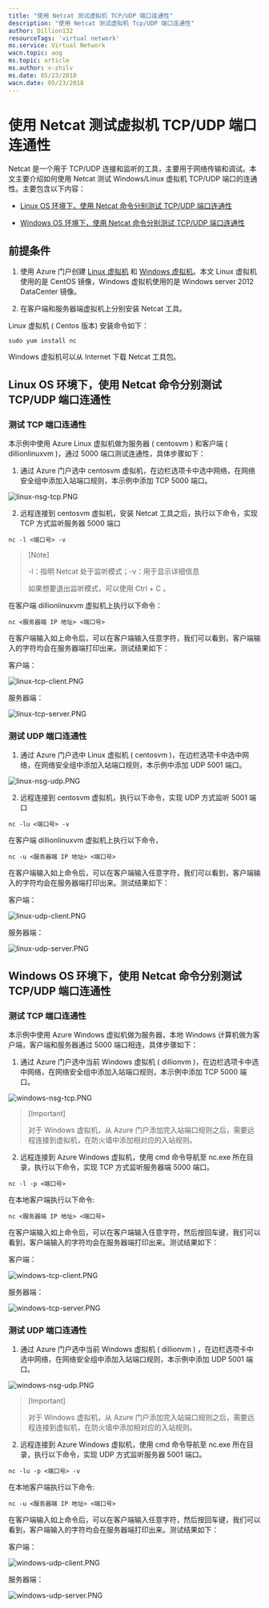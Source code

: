 ```yaml
---
title: "使用 Netcat 测试虚拟机 TCP/UDP 端口连通性"
description: "使用 Netcat 测试虚拟机 Tcp/UDP 端口连通性"
author: Dillion132
resourceTags: 'virtual network'
ms.service: Virtual Network
wacn.topic: aog
ms.topic: article
ms.author: v-zhilv
ms.date: 05/23/2018
wacn.date: 05/23/2018
---
```


# 使用 Netcat 测试虚拟机 TCP/UDP 端口连通性

Netcat 是一个用于 TCP/UDP 连接和监听的工具，主要用于网络传输和调试。本文主要介绍如何使用 Netcat 测试 Windows/Linux 虚拟机 TCP/UDP 端口的连通性。主要包含以下内容：

- [Linux OS 环境下，使用 Netcat 命令分别测试 TCP/UDP 端口连通性](#linuxos)

- [Windows OS 环境下，使用 Netcat 命令分别测试 TCP/UDP 端口连通性](#windowsos)


## 前提条件

1. 使用 Azure 门户创建 [Linux 虚拟机](https://docs.azure.cn/virtual-machines/linux/quick-create-portal) 和 [Windows 虚拟机](https://docs.azure.cn/virtual-machines/windows/quick-create-portal)。本文 Linux 虚拟机使用的是 CentOS 镜像，Windows 虚拟机使用的是 Windows server 2012 DataCenter 镜像。

2. 在客户端和服务器端虚拟机上分别安装 Netcat 工具。

Linux 虚拟机 ( Centos 版本) 安装命令如下：

```
sudo yum install nc
```

Windows 虚拟机可以从 Internet 下载 Netcat 工具包。


## <a id="linuxos"></a>Linux OS 环境下，使用 Netcat 命令分别测试 TCP/UDP 端口连通性

### 测试 TCP 端口连通性

本示例中使用 Azure Linux 虚拟机做为服务器 ( centosvm ) 和客户端 ( dillionlinuxvm )，通过 5000 端口测试连通性，具体步骤如下：

1. 通过 Azure 门户选中 centosvm 虚拟机，在边栏选项卡中选中网络，在网络安全组中添加入站端口规则，本示例中添加 TCP 5000 端口。

![linux-nsg-tcp.PNG](./media/aog-virtual-network-using-netcat-check-the-connectivity/linux-nsg-tcp.PNG)

2. 远程连接到 centosvm 虚拟机，安装 Netcat 工具之后，执行以下命令，实现 TCP 方式监听服务器 5000 端口

```
nc -l <端口号> -v
```

> [Note]
> 
> -l：指明 Netcat 处于监听模式；-v：用于显示详细信息
> 
> 如果想要退出监听模式，可以使用 Ctrl + C 。

在客户端 dillionlinuxvm 虚拟机上执行以下命令：

```
nc <服务器端 IP 地址> <端口号>
```

在客户端输入如上命令后，可以在客户端输入任意字符，我们可以看到，客户端输入的字符均会在服务器端打印出来。测试结果如下：

客户端：

![linux-tcp-client.PNG](./media/aog-virtual-network-using-netcat-check-the-connectivity/linux-tcp-client.PNG)

服务器端：

![linux-tcp-server.PNG](./media/aog-virtual-network-using-netcat-check-the-connectivity/linux-tcp-server.PNG)

### 测试 UDP 端口连通性

1. 通过 Azure 门户选中 Linux 虚拟机 ( centosvm )，在边栏选项卡中选中网络，在网络安全组中添加入站端口规则，本示例中添加 UDP 5001 端口。

![linux-nsg-udp.PNG](./media/aog-virtual-network-using-netcat-check-the-connectivity/linux-nsg-udp.PNG)

2. 远程连接到 centosvm 虚拟机，执行以下命令，实现 UDP 方式监听 5001 端口

```
nc -lu <端口号> -v
```

在客户端 dillionlinuxvm 虚拟机上执行以下命令，

```
nc -u <服务器端 IP 地址> <端口号>
```

在客户端输入如上命令后，可以在客户端输入任意字符，我们可以看到，客户端输入的字符均会在服务器端打印出来。测试结果如下：

客户端：

![linux-udp-client.PNG](./media/aog-virtual-network-using-netcat-check-the-connectivity/linux-udp-client.PNG)

服务器端：

![linux-udp-server.PNG](./media/aog-virtual-network-using-netcat-check-the-connectivity/linux-udp-server.PNG)

## <a id="linuxos"></a>Windows OS 环境下，使用 Netcat 命令分别测试 TCP/UDP 端口连通性

### 测试 TCP 端口连通性

本示例中使用 Azure Windows 虚拟机做为服务器，本地 Windows 计算机做为客户端，客户端和服务器通过 5000 端口相连，具体步骤如下：

1. 通过 Azure 门户选中当前 Windows 虚拟机 ( dillionvm )，在边栏选项卡中选中网络，在网络安全组中添加入站端口规则，本示例中添加 TCP 5000 端口。

![windows-nsg-tcp.PNG](./media/aog-virtual-network-using-netcat-check-the-connectivity/windows-nsg-tcp.PNG)

> [Important]
> 
> 对于 Windows 虚拟机，从 Azure 门户添加完入站端口规则之后，需要远程连接到虚拟机，在防火墙中添加相对应的入站规则。

2. 远程连接到 Azure Windows 虚拟机，使用 cmd 命令导航至 nc.exe 所在目录，执行以下命令，实现 TCP 方式监听服务器端 5000 端口。

```
nc -l -p <端口号>
```

在本地客户端执行以下命令:

```
nc <服务器端 IP 地址> <端口号>
```

在客户端输入如上命令后，可以在客户端输入任意字符，然后按回车键，我们可以看到，客户端输入的字符均会在服务器端打印出来。测试结果如下：

客户端：

![windows-tcp-client.PNG](./media/aog-virtual-network-using-netcat-check-the-connectivity/windows-tcp-client.PNG)

服务器端：

![windows-tcp-server.PNG](./media/aog-virtual-network-using-netcat-check-the-connectivity/windows-tcp-server.PNG)

### 测试 UDP 端口连通性

1. 通过 Azure 门户选中当前 Windows 虚拟机 ( dillionvm ) ，在边栏选项卡中选中网络，在网络安全组中添加入站端口规则，本示例中添加 UDP 5001 端口。

![windows-nsg-udp.PNG](./media/aog-virtual-network-using-netcat-check-the-connectivity/windows-nsg-udp.PNG)

> [Important]
> 
> 对于 Windows 虚拟机，从 Azure 门户添加完入站端口规则之后，需要远程连接到虚拟机，在防火墙中添加相对应的入站规则。

2. 远程连接到 Azure Windows 虚拟机，使用 cmd 命令导航至 nc.exe 所在目录，执行以下命令，实现 UDP 方式监听服务器 5001 端口。

```
nc -lu -p <端口号> -v 
```

在本地客户端执行以下命令:

```
nc -u <服务器端 IP 地址> <端口号>
```

在客户端输入如上命令后，可以在客户端输入任意字符，然后按回车键，我们可以看到，客户端输入的字符均会在服务器端打印出来。测试结果如下：

客户端：

![windows-udp-client.PNG](./media/aog-virtual-network-using-netcat-check-the-connectivity/windows-udp-client.PNG)

服务器端：

![windows-udp-server.PNG](./media/aog-virtual-network-using-netcat-check-the-connectivity/windows-udp-server.PNG)